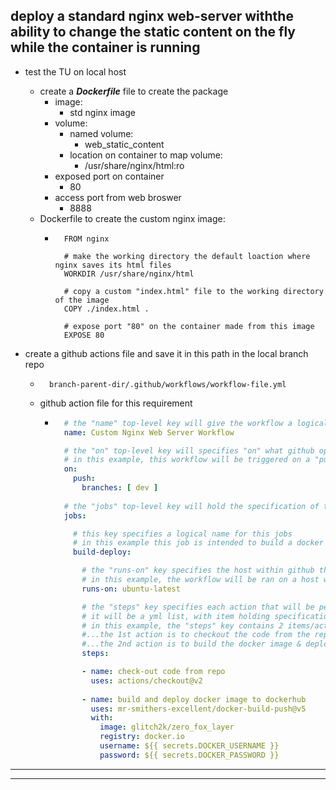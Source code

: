 ## deploy a standard nginx web-server withthe ability to change the static content on the fly while the container is running
  - test the TU on local host
    - create a ***Dockerfile*** file to create the package
      - image: 
        - std nginx image
      - volume:
        - named volume: 
          - web_static_content
        - location on container to map volume:
          - /usr/share/nginx/html:ro
      - exposed port on container
        - 80
      - access port from web broswer
        - 8888
    - Dockerfile to create the custom nginx image:
      - ```
          FROM nginx

          # make the working directory the default loaction where nginx saves its html files
          WORKDIR /usr/share/nginx/html

          # copy a custom "index.html" file to the working directory of the image
          COPY ./index.html .

          # expose port "80" on the container made from this image
          EXPOSE 80 
        ```

  - create a github actions file and save it in this path in the local branch repo
    - ```
        branch-parent-dir/.github/workflows/workflow-file.yml
      ```
    - github action file for this requirement
      - ```yaml
          # the "name" top-level key will give the workflow a logical name
          name: Custom Nginx Web Server Workflow

          # the "on" top-level key will specifies "on" what github operation & "on" which branch will trigger this workflow
          # in this example, this workflow will be triggered on a "push" to the "dev" branch
          on:
            push:
              branches: [ dev ]
            
          # the "jobs" top-level key will hold the specification of the jobs & actions that will be done when this flow is triggered
          jobs:

            # this key specifies a logical name for this jobs
            # in this example this job is intended to build a docker image & deploy it to a private "dockerhub" repo
            build-deploy:

              # the "runs-on" key specifies the host within github that will be running this workflow
              # in this example, the workflow will be ran on a host with the latest "ubuntu" operating system
              runs-on: ubuntu-latest

              # the "steps" key specifies each action that will be performed in the workflow
              # it will be a yml list, with item holding specification of one action
              # in this example, the "steps" key contains 2 items/actions
              #...the 1st action is to checkout the code from the repo into the host github is using to run this workflow
              #...the 2nd action is to build the docker image & deploy the image to a dockerhub repo specied with the key:value objects in the list item
              steps:

              - name: check-out code from repo
                uses: actions/checkout@v2
              
              - name: build and deploy docker image to dockerhub
                uses: mr-smithers-excellent/docker-build-push@v5
                with:
                  image: glitch2k/zero_fox_layer
                  registry: docker.io
                  username: ${{ secrets.DOCKER_USERNAME }}
                  password: ${{ secrets.DOCKER_PASSWORD }}
        ```



  
---
---




